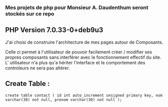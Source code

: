 ### Mes projets de php pour Monsieur A. Daudenthum seront stockés sur ce repo

## PHP Version 7.0.33-0+deb9u3

J'ai choisi de construire l'architecture de mes pages autour de Composants.

Celle ci permet à l'utilisateur de pouvoir facilement créer / modifier ses propres composants sans interférer 
avec le fonctionnement effectif du site. L' utilisateur n'a plus qu'a hériter l'interface et le comportement des controleurs ne sera pas altérer.

## Create Table :

``create table contact (
	id int auto_increment unsigned primary key,
	nom varchar(30) not null,
	prenom varchar(30) not null
);
``




 